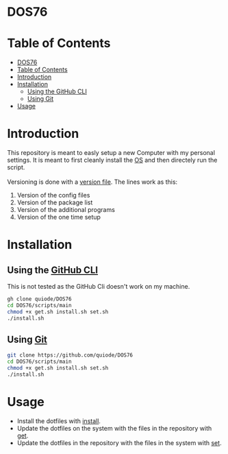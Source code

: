 # DOS76

# Table of Contents

- [DOS76](#dos76)
- [Table of Contents](#table-of-contents)
- [Introduction](#introduction)
- [Installation](#installation)
  - [Using the GitHub CLI](#using-the-github-cli)
  - [Using Git](#using-git)
- [Usage](#usage)

# Introduction

This repository is meant to easly setup a new Computer with my personal settings. It is meant to first cleanly install the [OS](https://pop.system76.com/) and then directely run the script. \
\
Versioning is done with a [version file](version.txt). The lines work as this:

1. Version of the config files
1. Version of the package list
1. Version of the additional programs
1. Version of the one time setup

# Installation

## Using the [GitHub CLI](https://github.com/cli/cli)

This is not tested as the GitHub Cli doesn't work on my machine.

```bash
gh clone quiode/DOS76
cd DOS76/scripts/main
chmod +x get.sh install.sh set.sh
./install.sh
```

## Using [Git](https://git-scm.com/)

```bash
git clone https://github.com/quiode/DOS76
cd DOS76/scripts/main
chmod +x get.sh install.sh set.sh
./install.sh
```

# Usage

- Install the dotfiles with [install](./scripts/main/install.sh).
- Update the dotfiles on the system with the files in the repository with [get](./scripts/main/get.sh).
- Update the dotfiles in the repository with the files in the system with [set](./scripts/main/set.sh).
